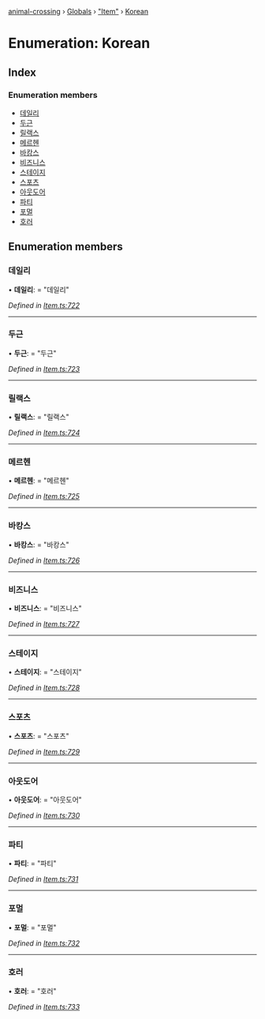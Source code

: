 [animal-crossing](../README.md) › [Globals](../globals.md) › ["Item"](../modules/_item_.md) › [Korean](_item_.korean.md)

# Enumeration: Korean

## Index

### Enumeration members

* [데일리](_item_.korean.md#데일리)
* [두근](_item_.korean.md#두근)
* [릴랙스](_item_.korean.md#릴랙스)
* [메르헨](_item_.korean.md#메르헨)
* [바캉스](_item_.korean.md#바캉스)
* [비즈니스](_item_.korean.md#비즈니스)
* [스테이지](_item_.korean.md#스테이지)
* [스포츠](_item_.korean.md#스포츠)
* [아웃도어](_item_.korean.md#아웃도어)
* [파티](_item_.korean.md#파티)
* [포멀](_item_.korean.md#포멀)
* [호러](_item_.korean.md#호러)

## Enumeration members

###  데일리

• **데일리**: = "데일리"

*Defined in [Item.ts:722](https://github.com/Norviah/animal-crossing/blob/fbef868/module/types/Item.ts#L722)*

___

###  두근

• **두근**: = "두근"

*Defined in [Item.ts:723](https://github.com/Norviah/animal-crossing/blob/fbef868/module/types/Item.ts#L723)*

___

###  릴랙스

• **릴랙스**: = "릴랙스"

*Defined in [Item.ts:724](https://github.com/Norviah/animal-crossing/blob/fbef868/module/types/Item.ts#L724)*

___

###  메르헨

• **메르헨**: = "메르헨"

*Defined in [Item.ts:725](https://github.com/Norviah/animal-crossing/blob/fbef868/module/types/Item.ts#L725)*

___

###  바캉스

• **바캉스**: = "바캉스"

*Defined in [Item.ts:726](https://github.com/Norviah/animal-crossing/blob/fbef868/module/types/Item.ts#L726)*

___

###  비즈니스

• **비즈니스**: = "비즈니스"

*Defined in [Item.ts:727](https://github.com/Norviah/animal-crossing/blob/fbef868/module/types/Item.ts#L727)*

___

###  스테이지

• **스테이지**: = "스테이지"

*Defined in [Item.ts:728](https://github.com/Norviah/animal-crossing/blob/fbef868/module/types/Item.ts#L728)*

___

###  스포츠

• **스포츠**: = "스포츠"

*Defined in [Item.ts:729](https://github.com/Norviah/animal-crossing/blob/fbef868/module/types/Item.ts#L729)*

___

###  아웃도어

• **아웃도어**: = "아웃도어"

*Defined in [Item.ts:730](https://github.com/Norviah/animal-crossing/blob/fbef868/module/types/Item.ts#L730)*

___

###  파티

• **파티**: = "파티"

*Defined in [Item.ts:731](https://github.com/Norviah/animal-crossing/blob/fbef868/module/types/Item.ts#L731)*

___

###  포멀

• **포멀**: = "포멀"

*Defined in [Item.ts:732](https://github.com/Norviah/animal-crossing/blob/fbef868/module/types/Item.ts#L732)*

___

###  호러

• **호러**: = "호러"

*Defined in [Item.ts:733](https://github.com/Norviah/animal-crossing/blob/fbef868/module/types/Item.ts#L733)*
